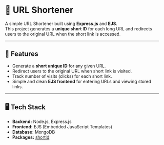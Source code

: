 # 📌 URL Shortener

A simple URL Shortener built using **Express.js** and **EJS**.  
This project generates a **unique short ID** for each long URL and redirects users to the original URL when the short link is accessed.  

---

## 🚀 Features
- Generate a **short unique ID** for any given URL.
- Redirect users to the original URL when short link is visited.
- Track number of visits (clicks) for each short link.
- Simple and clean **EJS frontend** for entering URLs and viewing stored links.

---

## 🖥️ Tech Stack
- **Backend:** Node.js, Express.js  
- **Frontend:** EJS (Embedded JavaScript Templates)  
- **Database:** MongoDB  
- **Packages:** [shortid](https://www.npmjs.com/package/shortid)  
